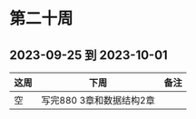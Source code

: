 # 第二十周

## 2023-09-25 到 2023-10-01

| 这周 | 下周                           | 备注 |
| ---- | ------------------------------ | ---- |
| 空   |  写完880 3章和数据结构2章 |      |
